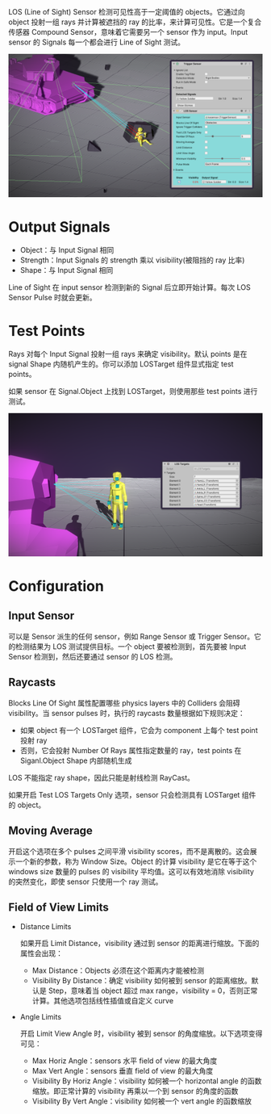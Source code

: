 LOS (Line of Sight) Sensor 检测可见性高于一定阈值的 objects。它通过向 object 投射一组 rays 并计算被遮挡的 ray 的比率，来计算可见性。它是一个复合传感器 Compound Sensor，意味着它需要另一个 sensor 作为 input。Input sensor 的 Signals 每一个都会进行 Line of Sight 测试。

![LineOfSightSensor](LineOfSightSensor.png)

# Output Signals

- Object：与 Input Signal 相同
- Strength：Input Signals 的 strength 乘以 visibility(被阻挡的 ray 比率)
- Shape：与 Input Signal 相同

Line of Sight 在 input sensor 检测到新的 Signal 后立即开始计算。每次 LOS Sensor Pulse 时就会更新。

# Test Points

Rays 对每个 Input Signal 投射一组 rays 来确定 visibility。默认 points 是在 signal Shape 内随机产生的。你可以添加 LOSTarget 组件显式指定 test points。

如果 sensor 在 Signal.Object 上找到 LOSTarget，则使用那些 test points 进行测试。

![LOSTestPoints](LOSTestPoints.png)

# Configuration

## Input Sensor

可以是 Sensor 派生的任何 sensor，例如 Range Sensor 或 Trigger Sensor。它的检测结果为 LOS 测试提供目标。一个 object 要被检测到，首先要被 Input Sensor 检测到，然后还要通过 sensor 的 LOS 检测。

## Raycasts

Blocks Line Of Sight 属性配置哪些 physics layers 中的 Colliders 会阻碍 visibility。当 sensor pulses 时，执行的 raycasts 数量根据如下规则决定：

- 如果 object 有一个 LOSTarget 组件，它会为 component 上每个 test point 投射 ray
- 否则，它会投射 Number Of Rays 属性指定数量的 ray，test points 在 Siganl.Object Shape 内部随机生成

LOS 不能指定 ray shape，因此只能是射线检测 RayCast。

如果开启 Test LOS Targets Only 选项，sensor 只会检测具有 LOSTarget 组件的 object。

## Moving Average

开启这个选项在多个 pulses 之间平滑 visibility scores，而不是离散的。这会展示一个新的参数，称为 Window Size。Object 的计算 visibility 是它在等于这个 windows size 数量的 pulses 的 visibility 平均值。这可以有效地消除 visibility 的突然变化，即使 sensor 只使用一个 ray 测试。

## Field of View Limits

- Distance Limits

  如果开启 Limit Distance，visibility 通过到 sensor 的距离进行缩放。下面的属性会出现：

  - Max Distance：Objects 必须在这个距离内才能被检测
  - Visibility By Distance：确定 visibility 如何被到 sensor 的距离缩放。默认是 Step，意味着当 object 超过 max range，visibility = 0，否则正常计算。其他选项包括线性插值或自定义 curve

- Angle Limits

  开启 Limit View Angle 时，visibility 被到 sensor 的角度缩放。以下选项变得可见：

  - Max Horiz Angle：sensors 水平 field of view 的最大角度
  - Max Vert Angle：sensors 垂直 field of view 的最大角度
  - Visibility By Horiz Angle：visibility 如何被一个 horizontal angle 的函数缩放。即正常计算的 visibility 再乘以一个到 sensor 的角度的函数
  - Visibility By Vert Angle：visibility 如何被一个 vert angle 的函数缩放


